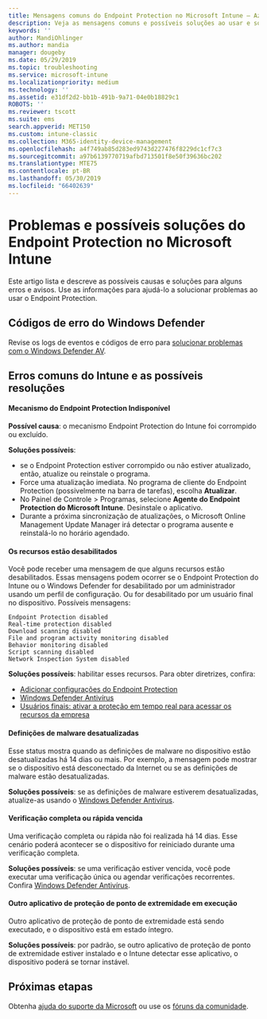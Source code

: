 ```yaml
---
title: Mensagens comuns do Endpoint Protection no Microsoft Intune – Azure | Microsoft Docs
description: Veja as mensagens comuns e possíveis soluções ao usar e solucionar problemas do Endpoint Protection e do Windows Defender no Microsoft Intune.
keywords: ''
author: MandiOhlinger
ms.author: mandia
manager: dougeby
ms.date: 05/29/2019
ms.topic: troubleshooting
ms.service: microsoft-intune
ms.localizationpriority: medium
ms.technology: ''
ms.assetid: e31df2d2-bb1b-491b-9a71-04e0b18829c1
ROBOTS: ''
ms.reviewer: tscott
ms.suite: ems
search.appverid: MET150
ms.custom: intune-classic
ms.collection: M365-identity-device-management
ms.openlocfilehash: a4f749ab85d283ed9743d227476f8229dc1cf7c3
ms.sourcegitcommit: a97b6139770719afbd713501f8e50f39636bc202
ms.translationtype: MTE75
ms.contentlocale: pt-BR
ms.lasthandoff: 05/30/2019
ms.locfileid: "66402639"
---
```

# <a name="endpoint-protection-issues-and-possible-solutions-in-microsoft-intune"></a>Problemas e possíveis soluções do Endpoint Protection no Microsoft Intune

Este artigo lista e descreve as possíveis causas e soluções para alguns erros e avisos. Use as informações para ajudá-lo a solucionar problemas ao usar o Endpoint Protection.

## <a name="windows-defender-error-codes"></a>Códigos de erro do Windows Defender

Revise os logs de eventos e códigos de erro para [solucionar problemas com o Windows Defender AV](https://docs.microsoft.com/windows/security/threat-protection/windows-defender-antivirus/troubleshoot-windows-defender-antivirus).

## <a name="common-intune-errors-and-possible-resolutions"></a>Erros comuns do Intune e as possíveis resoluções

#### <a name="endpoint-protection-engine-unavailable"></a>Mecanismo do Endpoint Protection Indisponível

**Possível causa**: o mecanismo Endpoint Protection do Intune foi corrompido ou excluído.

**Soluções possíveis**:

- se o Endpoint Protection estiver corrompido ou não estiver atualizado, então, atualize ou reinstale o programa.
- Force uma atualização imediata. No programa de cliente do Endpoint Protection (possivelmente na barra de tarefas), escolha **Atualizar**.
- No Painel de Controle > Programas, selecione **Agente do Endpoint Protection do Microsoft Intune**. Desinstale o aplicativo.
- Durante a próxima sincronização de atualizações, o Microsoft Online Management Update Manager irá detectar o programa ausente e reinstalá-lo no horário agendado.

#### <a name="features-are-disabled"></a>Os recursos estão desabilitados

Você pode receber uma mensagem de que alguns recursos estão desabilitados. Essas mensagens podem ocorrer se o Endpoint Protection do Intune ou o Windows Defender for desabilitado por um administrador usando um perfil de configuração. Ou for desabilitado por um usuário final no dispositivo. Possíveis mensagens:

`Endpoint Protection disabled`  
`Real-time protection disabled`  
`Download scanning disabled`  
`File and program activity monitoring disabled`  
`Behavior monitoring disabled`  
`Script scanning disabled`  
`Network Inspection System disabled`  

**Soluções possíveis**: habilitar esses recursos. Para obter diretrizes, confira:

- [Adicionar configurações do Endpoint Protection](endpoint-protection-configure.md)
- [Windows Defender Antivírus](device-restrictions-windows-10.md#windows-defender-antivirus)
- [Usuários finais: ativar a proteção em tempo real para acessar os recursos da empresa](/intune-user-help/turn-on-defender-windows)

#### <a name="malware-definitions-out-of-date"></a>Definições de malware desatualizadas

Esse status mostra quando as definições de malware no dispositivo estão desatualizadas há 14 dias ou mais. Por exemplo, a mensagem pode mostrar se o dispositivo está desconectado da Internet ou se as definições de malware estão desatualizadas.

**Soluções possíveis**: se as definições de malware estiverem desatualizadas, atualize-as usando o [Windows Defender Antivírus](device-restrictions-windows-10.md#windows-defender-antivirus).

#### <a name="full-scan-overdue-or-quick-scan-overdue"></a>Verificação completa ou rápida vencida

Uma verificação completa ou rápida não foi realizada há 14 dias. Esse cenário poderá acontecer se o dispositivo for reiniciado durante uma verificação completa.

**Soluções possíveis**: se uma verificação estiver vencida, você pode executar uma verificação única ou agendar verificações recorrentes. Confira [Windows Defender Antivírus](device-restrictions-windows-10.md#windows-defender-antivirus).

#### <a name="another-endpoint-protection-application-running"></a>Outro aplicativo de proteção de ponto de extremidade em execução

Outro aplicativo de proteção de ponto de extremidade está sendo executado, e o dispositivo está em estado íntegro.

**Soluções possíveis**: por padrão, se outro aplicativo de proteção de ponto de extremidade estiver instalado e o Intune detectar esse aplicativo, o dispositivo poderá se tornar instável.

## <a name="next-steps"></a>Próximas etapas

Obtenha [ajuda do suporte da Microsoft](get-support.md) ou use os [fóruns da comunidade](https://social.technet.microsoft.com/Forums/en-US/home?category=microsoftintune).
